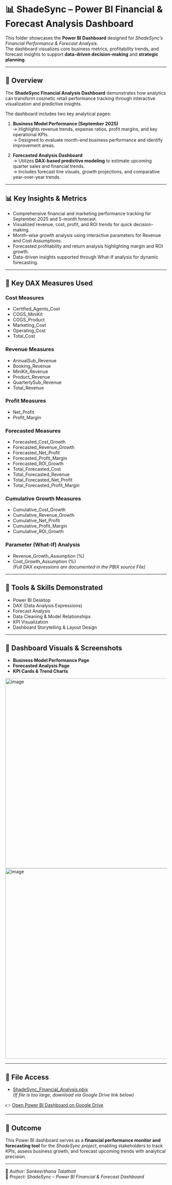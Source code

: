 # 📊 ShadeSync – Power BI Financial & Forecast Analysis Dashboard

This folder showcases the **Power BI Dashboard** designed for *ShadeSync’s Financial Performance & Forecast Analysis*.  
The dashboard visualizes core business metrics, profitability trends, and forecast insights to support **data-driven decision-making** and **strategic planning**.

---

## 📘 Overview

The **ShadeSync Financial Analysis Dashboard** demonstrates how analytics can transform cosmetic retail performance tracking through interactive visualization and predictive insights.

The dashboard includes two key analytical pages:
1. **Business Model Performance (September 2025)**  
   → Highlights revenue trends, expense ratios, profit margins, and key operational KPIs.  
   → Designed to evaluate month-end business performance and identify improvement areas.

2. **Forecasted Analysis Dashboard**  
   → Utilizes **DAX-based predictive modeling** to estimate upcoming quarter sales and financial trends.  
   → Includes forecast line visuals, growth projections, and comparative year-over-year trends.

---

## 📊 Key Insights & Metrics

- Comprehensive financial and marketing performance tracking for September 2025 and 5-month forecast.
- Visualized revenue, cost, profit, and ROI trends for quick decision-making.
- Month-wise growth analysis using interactive parameters for Revenue and Cost Assumptions.
- Forecasted profitability and return analysis highlighting margin and ROI growth.
- Data-driven insights supported through What-If analysis for dynamic forecasting.

---
## 🧮 Key DAX Measures Used

### **Cost Measures**
- Certified_Agents_Cost  
- COGS_MiniKit  
- COGS_Product  
- Marketing_Cost  
- Operating_Cost  
- Total_Cost  

### **Revenue Measures**
- AnnualSub_Revenue  
- Booking_Revenue  
- MiniKit_Revenue  
- Product_Revenue  
- QuarterlySub_Revenue  
- Total_Revenue  

### **Profit Measures**
- Net_Profit  
- Profit_Margin  

### **Forecasted Measures**
- Forecasted_Cost_Growth  
- Forecasted_Revenue_Growth  
- Forecasted_Net_Profit  
- Forecasted_Profit_Margin  
- Forecasted_ROI_Growth  
- Total_Forecasted_Cost  
- Total_Forecasted_Revenue  
- Total_Forecasted_Net_Profit  
- Total_Forecasted_Profit_Margin  

### **Cumulative Growth Measures**
- Cumulative_Cost_Growth  
- Cumulative_Revenue_Growth  
- Cumulative_Net_Profit  
- Cumulative_Profit_Margin  
- Cumulative_ROI_Growth  

### **Parameter (What-If) Analysis**
- Revenue_Growth_Assumption (%)  
- Cost_Growth_Assumption (%)  
*(Full DAX expressions are documented in the PBIX source File)*

---

## 🧩 Tools & Skills Demonstrated

- Power BI Desktop  
- DAX (Data Analysis Expressions)  
- Forecast Analysis
- Data Cleaning & Model Relationships  
- KPI Visualization 
- Dashboard Storytelling & Layout Design  

---

## 📸 Dashboard Visuals & Screenshots

- **Business Model Performance Page**
- **Forecasted Analysis Page**
- **KPI Cards & Trend Charts**

<img width="1035" height="594" alt="image" src="https://github.com/user-attachments/assets/3439203d-9dec-4499-bef3-44c7a5ca3824" />
<img width="990" height="596" alt="image" src="https://github.com/user-attachments/assets/21ae1167-f049-4806-9c2a-cd98c0d66506" />

---

## 📂 File Access

- [ShadeSync_Financial_Analysis.pbix](./Shadesync_Project_PowerBI_Dashboard_Financial_Analysis.pbix)  
  *(If file is too large, download via Google Drive link below)*

👉 [Open Power BI Dashboard on Google Drive](https://drive.google.com/file/d/16Oc-zeurHs72w9rSqIWRF_PvXQlu2PD_/view?usp=sharing)

---

## 🧠 Outcome

This Power BI dashboard serves as a **financial performance monitor and forecasting tool** for the *ShadeSync project*, enabling stakeholders to track KPIs, assess business growth, and forecast upcoming trends with analytical precision.

---

📘 *Author: Sankeerthana Talathoti*  
📅 *Project: ShadeSync – Power BI Financial & Forecast Dashboard*


